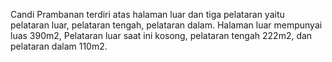 Candi Prambanan terdiri atas halaman luar dan tiga pelataran yaitu pelataran luar, pelataran tengah, pelataran dalam. Halaman luar mempunyai luas 390m2, Pelataran luar saat ini kosong, pelataran tengah 222m2, dan pelataran dalam 110m2. 